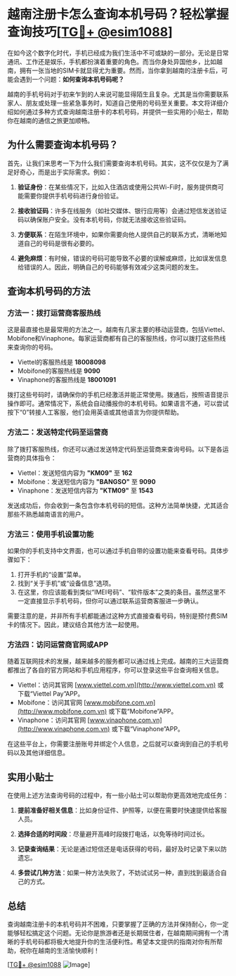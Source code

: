 # 越南注册卡怎么查询本机号码？轻松掌握查询技巧[[TG💪+ @esim1088](https://t.me/s/esim1088)]

在如今这个数字化时代，手机已经成为我们生活中不可或缺的一部分。无论是日常通讯、工作还是娱乐，手机都扮演着重要的角色。而当你身处异国他乡，比如越南，拥有一张当地的SIM卡就显得尤为重要。然而，当你拿到越南的注册卡后，可能会遇到一个问题：**如何查询本机号码呢？**

越南的手机号码对于初来乍到的人来说可能显得陌生且复杂。尤其是当你需要联系家人、朋友或处理一些紧急事务时，知道自己使用的号码至关重要。本文将详细介绍如何通过多种方式查询越南注册卡的本机号码，并提供一些实用的小贴士，帮助你在越南的通信之旅更加顺畅。

## 为什么需要查询本机号码？

首先，让我们来思考一下为什么我们需要查询本机号码。其实，这不仅仅是为了满足好奇心，而是出于实际需求。例如：

1. **验证身份**：在某些情况下，比如入住酒店或使用公共Wi-Fi时，服务提供商可能需要你提供手机号码进行身份验证。
   
2. **接收验证码**：许多在线服务（如社交媒体、银行应用等）会通过短信发送验证码以确保账户安全。没有本机号码，你就无法接收这些验证码。

3. **方便联系**：在陌生环境中，如果你需要向他人提供自己的联系方式，清晰地知道自己的号码是很有必要的。

4. **避免麻烦**：有时候，错误的号码可能导致不必要的误解或麻烦，比如误发信息给错误的人。因此，明确自己的号码能够有效减少这类问题的发生。

## 查询本机号码的方法

### 方法一：拨打运营商客服热线

这是最直接也是最常用的方法之一。越南有几家主要的移动运营商，包括Viettel、Mobifone和Vinaphone。每家运营商都有自己的客服热线，你可以拨打这些热线来查询你的号码。

- Viettel的客服热线是 **18008098**
- Mobifone的客服热线是 **9090**
- Vinaphone的客服热线是 **18001091**

拨打这些号码时，请确保你的手机已经激活并能正常使用。拨通后，按照语音提示操作即可。通常情况下，系统会自动播报你的本机号码。如果语言不通，可以尝试按下“0”转接人工客服，他们会用英语或其他语言为你提供帮助。

### 方法二：发送特定代码至运营商

除了拨打客服热线，你还可以通过发送特定代码至运营商来查询号码。以下是各运营商的具体指令：

- Viettel：发送短信内容为 **"KM09"** 至 **162**
- Mobifone：发送短信内容为 **"BANGSO"** 至 **9090**
- Vinaphone：发送短信内容为 **"KTM09"** 至 **1543**

发送成功后，你会收到一条包含你本机号码的短信。这种方法简单快捷，尤其适合那些不熟悉越南语言的用户。

### 方法三：使用手机设置功能

如果你的手机支持中文界面，也可以通过手机自带的设置功能来查看号码。具体步骤如下：

1. 打开手机的“设置”菜单。
2. 找到“关于手机”或“设备信息”选项。
3. 在这里，你应该能看到类似“IMEI号码”、“软件版本”之类的条目。虽然这里不一定直接显示手机号码，但你可以通过联系运营商客服进一步确认。

需要注意的是，并非所有手机都能通过这种方式直接查看号码，特别是预付费SIM卡的情况下。因此，建议结合其他方法一起使用。

### 方法四：访问运营商官网或APP

随着互联网技术的发展，越来越多的服务都可以通过线上完成。越南的三大运营商都推出了各自的官方网站和手机应用程序，你可以登录这些平台查询相关信息。

- Viettel：访问其官网 [www.viettel.com.vn](http://www.viettel.com.vn) 或下载“Viettel Pay”APP。
- Mobifone：访问其官网 [www.mobifone.com.vn](http://www.mobifone.com.vn) 或下载“Mobifone”APP。
- Vinaphone：访问其官网 [www.vinaphone.com.vn](http://www.vinaphone.com.vn) 或下载“Vinaphone”APP。

在这些平台上，你需要注册账号并绑定个人信息，之后就可以查询到自己的手机号码以及其他详细信息。

## 实用小贴士

在使用上述方法查询号码的过程中，有一些小贴士可以帮助你更高效地完成任务：

1. **提前准备好相关信息**：比如身份证件、护照等，以便在需要时快速提供给客服人员。
   
2. **选择合适的时间段**：尽量避开高峰时段拨打电话，以免等待时间过长。

3. **记录查询结果**：无论是通过短信还是电话获得的号码，最好及时记录下来以防遗忘。

4. **多尝试几种方法**：如果一种方法失败了，不妨试试另一种，直到找到最适合自己的方式。

## 总结

查询越南注册卡的本机号码并不困难，只要掌握了正确的方法并保持耐心，你一定能够轻松搞定这个问题。无论你是旅游者还是长期居住者，在越南期间拥有一个清晰的手机号码都将极大地提升你的生活便利性。希望本文提供的指南对你有所帮助，祝你在越南的生活愉快顺利！

[[TG💪+ @esim1088](https://t.me/s/esim1088) ![Image](https://i.postimg.cc/4NQfJmqS/Snipaste-2025-05-13-00-14-12.png)]